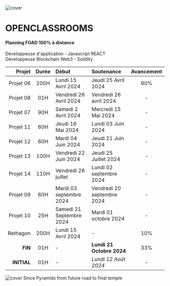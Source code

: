 ![cover](https://kpkfzczpavanzocxzyta.supabase.co/storage/v1/object/public/oc-react/readme-header-oc-react-00-planning.png)

# OPENCLASSROOMS

#### Planning FOAD 100% à distance

Développeuse d'application - Javascript REACT  
Développeuse Blockchain Web3 - Solidity

|      Projet | Durée | Début                    | Soutenance                 | Avancement |
| ----------: | :---: | :----------------------- | :------------------------- | :--------: |
|   Projet 06 | 200H  | Lundi 15 Avril 2024      | Jeudi 25 Avril 2024        |    90%     |
|   Projet 08 |  01H  | Vendredi 26 Avril 2024   | Vendredi 26 avril 2024     |     -      |
|   Projet 07 |  90H  | Samedi 2 Avril 2024     | Mercredi 15 Mai 2024       |     -      |
|   Projet 11 |  60H  | Jeudi 16 Mai 2024        | Lundi 03 Juin 2024         |     -      |
|   Projet 12 |  60H  | Mardi 04 Juin 2024       | Jeudi 21 Juin 2024         |     -      |
|   Projet 13 | 100H  | Vendredi 22 Juin 2024    | Jeudi 25 Juillet 2024      |     -      |
|   Projet 14 | 110H  | Vendredi 26 juillet      | Lundi 02 septembre 2024    |     -      |
|   Projet 09 |  60H  | Mardi 03 septembre 2024  | Vendredi 20 septembre 2024 |     -      |
|   Projet 10 |  25H  | Samedi 21 Septembre 2024 | Mardi 01 octobre 2024      |     -      |
|    Rethagon | 200H  | Lundi 15 Avril 2024      | -                          |    10%     |
|     **FIN** |  01H  | -                        | **Lundi 21 Octobre 2024**  |    33%     |
| **INITIAL** |  01H  | -                        | _Lundi 12 Août 2024_       |     -      |

![cover](https://kpkfzczpavanzocxzyta.supabase.co/storage/v1/object/public/nephcode-public/githubReadmeSkills.png)
Since Pyramids from future road to final temple

<!-- ∵ ƸӜƷ ∴∵ ƸӜƷ ∴∵ ƸӜƷ ∴∵ ƸӜƷ ∴∵∴∵  ∵ NPƸӜƷL1M ∴ ∴∵∴∵ ƸӜƷ ∴∵ ƸӜƷ ∴∵ ƸӜƷ ∴∵ ƸӜƷ ∴∵ ƸӜƷ ∴ -->
